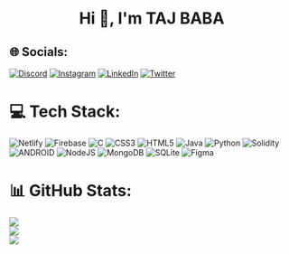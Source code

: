 <h1 align="center">Hi 👋, I'm TAJ BABA</h1>



## 🌐 Socials:
[![Discord](https://img.shields.io/badge/Discord-%237289DA.svg?logo=discord&logoColor=white)](https://discord.gg/0xtajbaba#1039) [![Instagram](https://img.shields.io/badge/Instagram-%23E4405F.svg?logo=Instagram&logoColor=white)](https://instagram.com/tajbaba999) [![LinkedIn](https://img.shields.io/badge/LinkedIn-%230077B5.svg?logo=linkedin&logoColor=white)](https://linkedin.com/in/taj-baba-profile) [![Twitter](https://img.shields.io/badge/Twitter-%231DA1F2.svg?logo=Twitter&logoColor=white)](https://twitter.com/0xTajBaba) 

# 💻 Tech Stack:
![Netlify](https://img.shields.io/badge/netlify-%23000000.svg?style=flat&logo=netlify&logoColor=#00C7B7) ![Firebase](https://img.shields.io/badge/firebase-%23039BE5.svg?style=flat&logo=firebase) ![C](https://img.shields.io/badge/c-%2300599C.svg?style=flat&logo=c&logoColor=white) ![CSS3](https://img.shields.io/badge/css3-%231572B6.svg?style=flat&logo=css3&logoColor=white) ![HTML5](https://img.shields.io/badge/html5-%23E34F26.svg?style=flat&logo=html5&logoColor=white) ![Java](https://img.shields.io/badge/java-%23ED8B00.svg?style=flat&logo=java&logoColor=white) ![Python](https://img.shields.io/badge/python-3670A0?style=flat&logo=python&logoColor=ffdd54) ![Solidity](https://img.shields.io/badge/Solidity-%23363636.svg?style=flat&logo=solidity&logoColor=white) ![ANDROID](https://img.shields.io/badge/android-%2320232a.svg?style=flat&logo=android&logoColor=%a4c639) ![NodeJS](https://img.shields.io/badge/node.js-6DA55F?style=flat&logo=node.js&logoColor=white) ![MongoDB](https://img.shields.io/badge/MongoDB-%234ea94b.svg?style=flat&logo=mongodb&logoColor=white) ![SQLite](https://img.shields.io/badge/sqlite-%2307405e.svg?style=flat&logo=sqlite&logoColor=white) 	![Figma](https://img.shields.io/badge/figma-%23F24E1E.svg?style=flat&logo=figma&logoColor=white)
# 📊 GitHub Stats:
![](https://github-readme-stats.vercel.app/api?username=tajbaba999&theme=nord&hide_border=false&include_all_commits=true&count_private=true)<br/>
![](https://github-readme-streak-stats.herokuapp.com/?user=tajbaba999&theme=nord&hide_border=false)<br/>
![](https://github-readme-stats.vercel.app/api/top-langs/?username=tajbaba999&theme=nord&hide_border=false&include_all_commits=true&count_private=true&layout=compact)

<!-- Proudly created with GPRM ( https://gprm.itsvg.in ) -->
